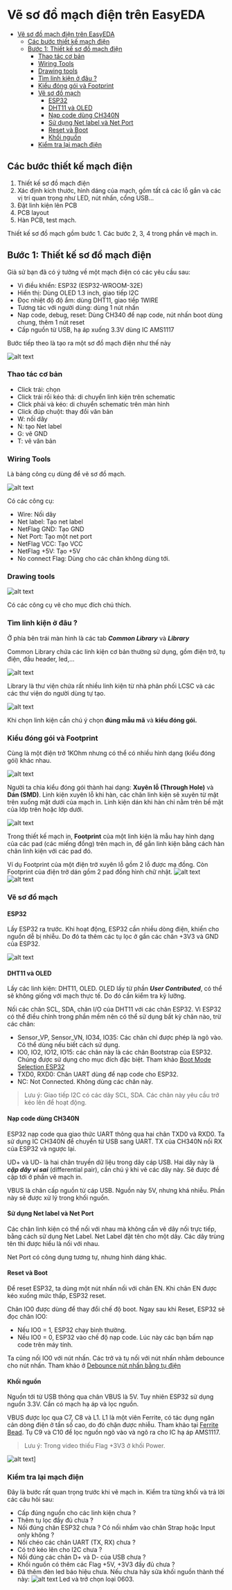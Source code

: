 # Vẽ sơ đồ mạch điện trên EasyEDA

- [Vẽ sơ đồ mạch điện trên EasyEDA](#vẽ-sơ-đồ-mạch-điện-trên-easyeda)
	- [Các bước thiết kế mạch điện](#các-bước-thiết-kế-mạch-điện)
	- [Bước 1: Thiết kế sơ đồ mạch điện](#bước-1-thiết-kế-sơ-đồ-mạch-điện)
		- [Thao tác cơ bản](#thao-tác-cơ-bản)
		- [Wiring Tools](#wiring-tools)
		- [Drawing tools](#drawing-tools)
		- [Tìm linh kiện ở đâu ?](#tìm-linh-kiện-ở-đâu-)
		- [Kiểu đóng gói và Footprint](#kiểu-đóng-gói-và-footprint)
		- [Vẽ sơ đồ mạch](#vẽ-sơ-đồ-mạch)
			- [ESP32](#esp32)
			- [DHT11 và OLED](#dht11-và-oled)
			- [Nạp code dùng CH340N](#nạp-code-dùng-ch340n)
			- [Sử dụng Net label và Net Port](#sử-dụng-net-label-và-net-port)
			- [Reset và Boot](#reset-và-boot)
			- [Khối nguồn](#khối-nguồn)
		- [Kiểm tra lại mạch điện](#kiểm-tra-lại-mạch-điện)


## Các bước thiết kế mạch điện

1. Thiết kế sơ đồ mạch điện
2. Xác định kích thước, hình dáng của mạch, gồm tất cả các lỗ gắn và các vị trí quan trọng như LED, nút nhấn, cổng USB...
3. Đặt linh kiện lên PCB
4. PCB layout
5. Hàn PCB, test mạch.

Thiết kế sơ đồ mạch gồm bước 1. Các bước 2, 3, 4 trong phần vẽ mạch in.

## Bước 1: Thiết kế sơ đồ mạch điện

Giả sử bạn đã có ý tưởng về một mạch điện có các yêu cầu sau:
- Vi điều khiển: ESP32 (ESP32-WROOM-32E)
- Hiển thị: Dùng OLED 1.3 inch, giao tiếp I2C
- Đọc nhiệt độ độ ẩm: dùng DHT11, giao tiếp 1WIRE
- Tương tác với người dùng: dùng 1 nút nhấn
- Nạp code, debug, reset: Dùng CH340 để nạp code, nút nhấn boot dùng chung, thêm 1 nút reset
- Cấp nguồn từ USB, hạ áp xuống 3.3V dùng IC AMS1117

Bước tiếp theo là tạo ra một sơ đồ mạch điện như thế này

![alt text](<images/Screenshot 2024-09-28 at 10.07.05.png>)

### Thao tác cơ bản
- Click trái: chọn
- Click trái rồi kéo thả: di chuyển linh kiện trên schematic
- Click phải và kéo: di chuyển schematic trên màn hình
- Click đúp chuột: thay đổi văn bản
- W: nối dây
- N: tạo Net label
- G: vẽ GND
- T: vẽ văn bản

### Wiring Tools

Là bảng công cụ dùng để vẽ sơ đồ mạch.

![alt text](<images/Screenshot 2024-09-28 at 10.11.42.png>)

Có các công cụ:
- Wire: Nối dây
- Net label: Tạo net label
- NetFlag GND: Tạo GND
- Net Port: Tạo một net port
- NetFlag VCC: Tạo VCC
- NetFlag +5V: Tạo +5V
- No connect Flag: Dùng cho các chân không dùng tới.

### Drawing tools
![alt text](<images/Screenshot 2024-09-28 at 10.15.02.png>)

Có các công cụ vẽ cho mục đích chú thích.

### Tìm linh kiện ở đâu ?

Ở phía bên trái màn hình là các tab ***Common Library*** và ***Library***

Common Library chứa các linh kiện cơ bản thường sử dụng, gồm điện trở, tụ điện, đầu header, led,...

![alt text](<images/Screenshot 2024-09-28 at 10.22.55.png>)

Library là thư viện chứa rất nhiều linh kiện từ nhà phân phối LCSC và các các thư viện do người dùng tự tạo.

![alt text](<images/Screenshot 2024-09-28 at 10.24.14.png>)

Khi chọn linh kiện cần chú ý chọn **đúng mẫu mã** và **kiểu đóng gói.**

### Kiểu đóng gói và Footprint

Cùng là một điện trở 1KOhm nhưng có thể có nhiều hình dạng (kiểu đóng gói) khác nhau.

![alt text](<images/Screenshot 2024-09-28 at 10.27.44.png>)

Người ta chia kiểu đóng gói thành hai dạng: **Xuyên lỗ (Through Hole)** và **Dán (SMD)**. Linh kiện xuyên lỗ khi hàn, các chân linh kiện sẽ xuyên từ mặt trên xuống mặt dưới của mạch in. Linh kiện dán khi hàn chỉ nằm trên bề mặt của lớp trên hoặc lớp dưới.

![alt text](<images/Screenshot 2024-09-28 at 10.31.19.png>)

Trong thiết kế mạch in, **Footprint** của một linh kiện là mẫu hay hình dạng của các pad (các miếng đồng) trên mạch in, để gắn linh kiện bằng cách hàn chân linh kiện với các pad đó. 

Ví dụ Footprint của một điện trở xuyên lỗ gồm 2 lỗ được mạ đồng. Còn Footprint của điện trở dán gồm 2 pad đồng hình chữ nhật.
![alt text](<images/Screenshot 2024-09-28 at 10.36.42.png>)
![alt text](<images/Screenshot 2024-09-28 at 10.35.51.png>)

### Vẽ sơ đồ mạch

#### ESP32

Lấy ESP32 ra trước. Khi hoạt động, ESP32 cần nhiều dòng điện, khiến cho nguồn dễ bị nhiễu. Do đó ta thêm các tụ lọc ở gần các chân +3V3 và GND của ESP32.

![alt text](<images/Screenshot 2024-09-28 at 10.40.56.png>)

#### DHT11 và OLED

Lấy các linh kiện: DHT11, OLED. OLED lấy từ phần ***User Contributed***, có thể sẽ không giống với mạch thực tế. Do đó cần kiểm tra kỹ lưỡng. 

Nối các chân SCL, SDA, chân I/O của DHT11 với các chân ESP32. Vì ESP32 có thể điều chỉnh trong phần mềm nên có thể sử dụng bất kỳ chân nào, trừ các chân:

- Sensor_VP, Sensor_VN, IO34, IO35: Các chân chỉ được phép là ngõ vào. Có thể dùng nếu biết cách sử dụng.
- IO0, IO2, IO12, IO15: các chân này là các chân Bootstrap của ESP32. Chúng được sử dụng cho mục đích đặc biệt. Tham khảo [Boot Mode Selection ESP32](https://docs.espressif.com/projects/esptool/en/latest/esp32/advanced-topics/boot-mode-selection.html)
- TXD0, RXD0: Chân UART dùng để nạp code cho ESP32.
- NC: Not Connected. Không dùng các chân này.

> Lưu ý: Giao tiếp I2C có các dây SCL, SDA. Các chân này yêu cầu trở kéo lên để hoạt động.

#### Nạp code dùng CH340N

ESP32 nạp code qua giao thức UART thông qua hai chân TXD0 và RXD0. Ta sử dụng IC CH340N để chuyển từ USB sang UART. TX của CH340N nối RX của ESP32 và ngược lại. 

UD+ và UD- là hai chân truyền dữ liệu trong dây cáp USB. Hai dây này là ***cặp dây vi sai*** (differential pair), cần chú ý khi vẽ các dây này. Sẽ được đề cập tới ở phần vẽ mạch in.

VBUS là chân cấp nguồn từ cáp USB. Nguồn này 5V, nhưng khá nhiễu. Phần này sẽ được xử lý trong khối nguồn.

#### Sử dụng Net label và Net Port

Các chân linh kiện có thể nối với nhau mà không cần vẽ dây nối trực tiếp, bằng cách sử dụng Net Label. Net Label đặt tên cho một dây. Các dây trùng tên thì được hiểu là nối với nhau.

Net Port có công dụng tương tự, nhưng hình dáng khác.

#### Reset và Boot

Để reset ESP32, ta dùng một nút nhấn nối với chân EN. Khi chân EN được kéo xuống mức thấp, ESP32 reset.

Chân IO0 được dùng để thay đổi chế độ boot. Ngay sau khi Reset, ESP32 sẽ đọc chân IO0:
- Nếu IO0 = 1, ESP32 chạy bình thường.
- Nếu IO0 = 0, ESP32 vào chế độ nạp code. Lúc này các bạn bấm nạp code trên máy tính.

Ta cũng nối IO0 với nút nhấn. Các trở và tụ nối với nút nhấn nhằm debounce cho nút nhấn. Tham khảo ở [Debounce nút nhấn bằng tụ điện](http://arduino.vn/bai-viet/166-debounce-cho-nut-nhan-bang-tu-dien)

#### Khối nguồn

Nguồn tới từ USB thông qua chân VBUS là 5V. Tuy nhiên ESP32 sử dụng nguồn 3.3V. Cần có mạch hạ áp và lọc nguồn.

VBUS được lọc qua C7, C8 và L1. L1 là một viên Ferrite, có tác dụng ngăn cản dòng điện ở tần số cao, do đó chặn được nhiễu. Tham khảo tại [Ferrite Bead](https://en.m.wikipedia.org/wiki/Ferrite_bead). Tụ C9 và C10 để lọc nguồn ngõ vào và ngõ ra cho IC hạ áp AMS1117.

> Lưu ý: Trong video thiếu Flag +3V3 ở khối Power.

![alt text](<images/Screenshot 2024-09-28 at 10.14.10.png>)]

### Kiểm tra lại mạch điện

Đây là bước rất quan trọng trước khi vẽ mạch in. Kiểm tra từng khối và trả lời các câu hỏi sau:

- Cấp đúng nguồn cho các linh kiện chưa ?
- Thêm tụ lọc đầy đủ chưa ?
- Nối đúng chân ESP32 chưa ? Có nối nhầm vào chân Strap hoặc Input only không ?
- Nối chéo các chân UART (TX, RX) chưa ?
- Có trở kéo lên cho I2C chưa ?
- Nối đúng các chân D+ và D- của USB chưa ?
- Khối nguồn có thêm các Flag +5V, +3V3 đầy đủ chưa ?
- Đã thêm đèn led báo hiệu chưa. Nếu chưa hãy sửa khối nguồn thành thế này:
![alt text](<images/Screenshot 2024-09-28 at 11.20.56.png>)
Led và trở chọn loại 0603.